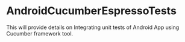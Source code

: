 # AndroidCucumberEspressoTests
This will provide details on Integrating unit tests of Android App using Cucumber framework tool.
